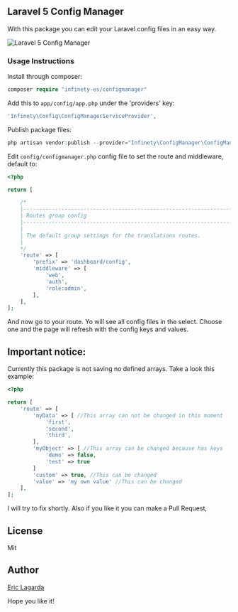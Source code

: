 ## Laravel 5 Config Manager

With this package you can edit your Laravel config files in an easy way.

![Laravel 5 Config Manager](http://i.imgur.com/AVr7Jjl.png)


### Usage Instructions

Install through composer:
```php
composer require "infinety-es/configmanager"
```

Add this to `app/config/app.php` under the 'providers' key:

```php
'Infinety\Config\ConfigManagerServiceProvider',
```

Publish package files:
```php
php artisan vendor:publish --provider="Infinety\ConfigManager\ConfigManagerServiceProvider"
```

Edit `config/configmanager.php` config file to set the route and middleware, default to:

```php
<?php

return [

    /*
    |--------------------------------------------------------------------------
    | Routes group config
    |--------------------------------------------------------------------------
    |
    | The default group settings for the translations routes.
    |
    */
    'route' => [
        'prefix' => 'dashboard/config',
        'middleware' => [
            'web',
            'auth',
            'role:admin',
        ],
    ],
];

```

And now go to your route. Yo will see all config files in the select. Choose one and the page will refresh with the config keys and values.

## Important notice: 

Currently this package is not saving no defined arrays. Take a look this example:

```php
<?php

return [
    'route' => [
        'myData' => [ //This array can not be changed in this moment
            'first', 
            'second',
            'third',
        ],
        'myObject' => [ //This array can be changed because has keys
            'demo' => false,
            'test' => true
        ]
        'custom' => true, //This can be changed
        'value' => 'my own value' //This can be changed
    ],
];

```

I will try to fix shortly. Also if you like it you can make a Pull Request,

## License

Mit

## Author

[Eric Lagarda](https://github.com/Krato)


Hope you like it!

